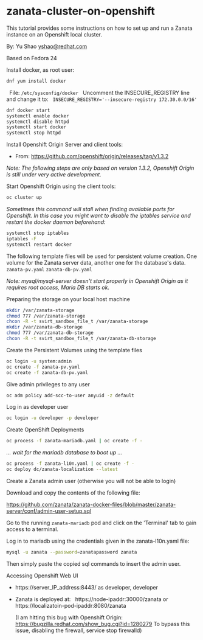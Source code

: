 # zanata-cluster-on-openshift

This tutorial provides some instructions on how to set up and run a Zanata instance on an Openshift local cluster.

By: Yu Shao <yshao@redhat.com>

Based on Fedora 24

Install docker, as root user:

```sh
dnf yum install docker
```

  File: `/etc/sysconfig/docker`
  Uncomment the INSECURE_REGISTRY line and change it to:
  `INSECURE_REGISTRY='--insecure-registry 172.30.0.0/16'`

```sh
dnf docker start
systemctl enable docker
systemctl disable httpd
systemctl start docker
systemctl stop httpd
```

Install Openshift Origin Server and client tools:
- From: https://github.com/openshift/origin/releases/tag/v1.3.2

_Note: The following steps are only based on version 1.3.2, Openshift Origin is still under very active development._

Start Openshift Origin using the client tools:

```sh
oc cluster up
```

_Sometimes this command will stall when finding available ports for Openshift. In this case you might want to disable the iptables service and restart the docker daemon beforehand:_

```sh
systemctl stop iptables
iptables -F
systemctl restart docker
```

The following template files will be used for persistent volume creation. One volume for the Zanata server data, another one for the database's data.
`zanata-pv.yaml`
`zanata-db-pv.yaml`

_Note: mysql/mysql-server doesn't start properly in Openshift Origin as it requires root access, Maria DB starts ok._

Preparing the storage on your local host machine

```sh
mkdir /var/zanata-storage
chmod 777 /var/zanata-storage
chcon -R -t svirt_sandbox_file_t /var/zanata-storage
mkdir /var/zanata-db-storage
chmod 777 /var/zanata-db-storage
chcon -R -t svirt_sandbox_file_t /var/zanata-db-storage
```

Create the Persistent Volumes using the template files

```sh
oc login -u system:admin
oc create -f zanata-pv.yaml
oc create -f zanata-db-pv.yaml
```

Give admin privileges to any user

```sh
oc adm policy add-scc-to-user anyuid -z default
```

Log in as developer user

```sh
oc login -u developer -p developer
```

Create OpenShift Deployments

```sh
oc process -f zanata-mariadb.yaml | oc create -f -
```

_... wait for the mariadb database to boot up ..._

```sh
oc process -f zanata-l10n.yaml | oc create -f -
oc deploy dc/zanata-localization --latest
```

Create a Zanata admin user (otherwise you will not be able to login)

Download and copy the contents of the following file:

https://github.com/zanata/zanata-docker-files/blob/master/zanata-server/conf/admin-user-setup.sql

Go to the running `zanata-mariadb` pod and click on the 'Terminal' tab to gain access to a terminal.

Log in to mariadb using the credentials given in the zanata-l10n.yaml file:

```sh
mysql -u zanata --password=zanatapassword zanata
```
Then simply paste the copied sql commands to insert the admin user.

Accessing Openshift Web UI
- https://server_IP_address:8443/ as developer, developer
- Zanata is deployed at:
  https://node-ipaddr:30000/zanata or
  https://localizatoin-pod-ipaddr:8080/zanata

  (I am hitting this bug with Openshift Origin:
  https://bugzilla.redhat.com/show_bug.cgi?id=1280279
  To bypass this issue, disabling the firewall, service stop firewalld)

